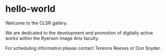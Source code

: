 # hello-world

Welcome to the CLSR gallery.

We are dedicated to the development and promotion of digitally active works within the Ryerson Image Arts faculty.

For scheduling information please contact Terence Reeves or Don Snyder.
